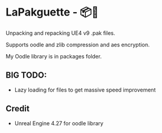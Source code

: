 # LaPakguette - 📦🥖
Unpacking and repacking UE4 v9 .pak files.

Supports oodle and zlib compression and aes encryption.

My Oodle library is in packages folder.

## BIG TODO:
- Lazy loading for files to get massive speed improvement

## Credit
- Unreal Engine 4.27 for oodle library